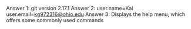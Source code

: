 Answer 1: git version 2.17.1
Answer 2: user.name=Kal
          user.email=kg972316@ohio.edu
Answer 3: Displays the help menu, which offers some commonly used commands

